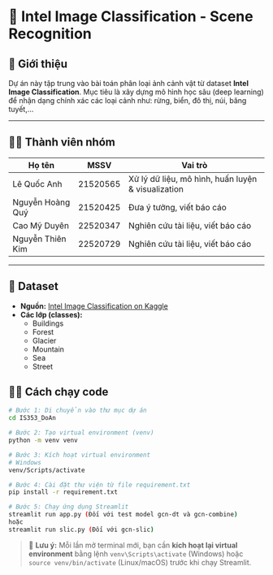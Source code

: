 # 🧠 Intel Image Classification - Scene Recognition

## 📌 Giới thiệu
Dự án này tập trung vào bài toán phân loại ảnh cảnh vật từ dataset **Intel Image Classification**. Mục tiêu là xây dựng mô hình học sâu (deep learning) để nhận dạng chính xác các loại cảnh như: rừng, biển, đô thị, núi, băng tuyết,...

---

## 👨‍💻 Thành viên nhóm

| Họ tên           | MSSV         | Vai trò              |
|------------------|--------------|-----------------------|
| Lê Quốc Anh     | 21520565      | Xử lý dữ liệu, mô hình, huấn luyện & visualization |
| Nguyễn Hoàng Quý       | 21520425      | Đưa ý tưởng, viết báo cáo |
| Cao Mỹ Duyên         | 22520347      | Nghiên cứu tài liệu, viết báo cáo |
| Nguyễn Thiên Kim       | 22520729      | Nghiên cứu tài liệu, viết báo cáo |

---

## 📂 Dataset

- **Nguồn:** [Intel Image Classification on Kaggle](https://www.kaggle.com/datasets/puneet6060/intel-image-classification)
- **Các lớp (classes):**
  - Buildings
  - Forest
  - Glacier
  - Mountain
  - Sea
  - Street


## 👨‍💻 Cách chạy code

```bash
# Bước 1: Di chuyển vào thư mục dự án
cd IS353_DoAn

# Bước 2: Tạo virtual environment (venv)
python -m venv venv

# Bước 3: Kích hoạt virtual environment
# Windows
venv/Scripts/activate

# Bước 4: Cài đặt thư viện từ file requirement.txt
pip install -r requirement.txt

# Bước 5: Chạy ứng dụng Streamlit
streamlit run app.py (Đối với test model gcn-dt và gcn-combine)
hoặc
streamlit run slic.py (Đối với gcn-slic)
```

> 🔁 **Lưu ý:** Mỗi lần mở terminal mới, bạn cần **kích hoạt lại virtual environment** bằng lệnh `venv\Scripts\activate` (Windows) hoặc `source venv/bin/activate` (Linux/macOS) trước khi chạy Streamlit.
